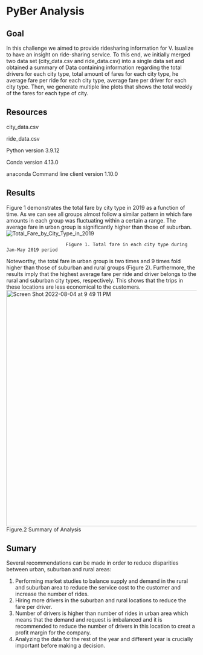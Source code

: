 # PyBer Analysis
## Goal
In this challenge we aimed to provide ridesharing information for V. Isualize to have an insight on ride-sharing service. To this end, we initially merged two data set (city_data.csv and ride_data.csv) into a single data set and obtained a summary of Data containing information regarding the total drivers for each city type, total amount of fares for each city type, he average fare per ride for each city type, average fare per driver for each city type. Then, we generate multiple line plots that shows the total weekly of the fares for each type of city.


## Resources

city_data.csv 

ride_data.csv

Python version 3.9.12 

Conda version 4.13.0 

anaconda Command line client version 1.10.0
## Results
Figure 1 demonstrates the total fare by city type in 2019 as a function of time. As we can see all groups almost follow a similar pattern in which fare amounts in each group was fluctuating within a certain a range. The average fare in urban group is significantly higher than those of suburban. 
    ![Total_Fare_by_City_Type_in_2019](https://user-images.githubusercontent.com/108313440/182984007-4a349b18-f525-4301-bead-969c31edbef5.jpeg)
                                  
                          Figure 1. Total fare in each city type during Jan-May 2019 period


Noteworthy, the total fare in urban group is two times and 9 times fold higher than those of suburban and rural groups (Figure 2). Furthermore, the results imply that the highest average fare per ride and driver belongs to the rural and suburban city types, respectively. This shows that the trips in these locations are less economical to the customers.
    <img width="623" alt="Screen Shot 2022-08-04 at 9 49 11 PM" src="https://user-images.githubusercontent.com/108313440/182984409-c862428d-e999-4693-b366-9d2aeb01cf26.png">
                          Figure.2 Summary of Analysis

## Sumary
Several recommendations can be made in order to reduce disparities between urban, suburban and rural areas:
1.	Performing market studies to balance supply and demand in the rural and suburban area to reduce the service cost to the customer and increase the number of rides.
2.	Hiring more drivers in the suburban and rural locations to reduce the fare per driver.
3. Number of drivers is higher than number of rides in urban area which means that the demand and request is imbalanced and it is recommended to reduce the number of drivers in this location to creat a profit margin for the company.
4.	Analyzing the data for the rest of the year and different year is crucially important before making a decision.
